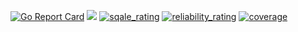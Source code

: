 [![Go Report Card](https://goreportcard.com/badge/github.com/Ulbora/onlineAccountCreator)](https://goreportcard.com/report/github.com/Ulbora/onlineAccountCreator)
[![](https://img.shields.io/docker/build/mariobehling/loklak.svg)](https://hub.docker.com/r/ulboralabs/apigateway/builds/)
[![sqale_rating](https://sonarcloud.io/api/project_badges/measure?project=accountCreator&metric=sqale_rating)](https://sonarcloud.io/dashboard?id=accountCreator)
[![reliability_rating](https://sonarcloud.io/api/project_badges/measure?project=accountCreator&metric=reliability_rating)](https://sonarcloud.io/dashboard?id=accountCreator)
[![coverage](https://sonarcloud.io/api/project_badges/measure?project=accountCreator&metric=coverage)](https://sonarcloud.io/dashboard?id=accountCreator)

